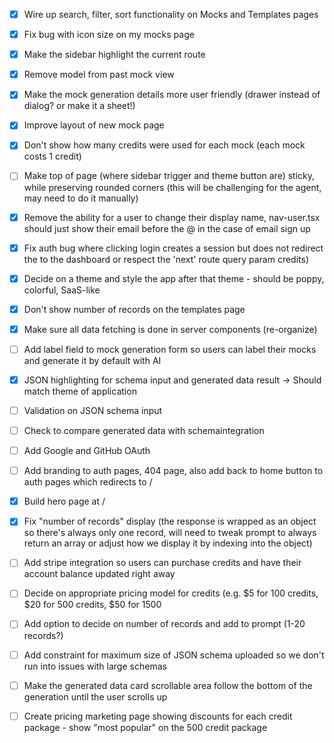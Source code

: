 - [X] Wire up search, filter, sort functionality on Mocks and Templates pages
- [X] Fix bug with icon size on my mocks page
- [X] Make the sidebar highlight the current route
- [X] Remove model from past mock view
- [X] Make the mock generation details more user friendly (drawer instead of dialog? or make it a sheet!)
- [X] Improve layout of new mock page
- [X] Don't show how many credits were used for each mock (each mock costs 1 credit)
- [ ] Make top of page (where sidebar trigger and theme button are) sticky, while preserving rounded corners (this will be challenging for the agent, may need to do it manually)
- [X] Remove the ability for a user to change their display name, nav-user.tsx should just show their email before the @ in the case of email sign up
- [X] Fix auth bug where clicking login creates a session but does not redirect the to the dashboard or respect the 'next' route query param
credits)
- [X] Decide on a theme and style the app after that theme - should be poppy, colorful, SaaS-like
- [X] Don't show number of records on the templates page
- [X] Make sure all data fetching is done in server components (re-organize)
- [ ] Add label field to mock generation form so users can label their mocks and generate it by default with AI
- [X] JSON highlighting for schema input and generated data result -> Should match theme of application
- [ ] Validation on JSON schema input
- [ ] Check to compare generated data with schemaintegration
- [ ] Add Google and GitHub OAuth
- [ ] Add branding to auth pages, 404 page, also add back to home button to auth pages which redirects to /
- [X] Build hero page at /
- [X] Fix "number of records" display (the response is wrapped as an object so there's always only one record, will need to tweak prompt to always return an array or adjust how we display it by indexing into the object)
- [ ] Add stripe integration so users can purchase credits and have their account balance updated right away
- [ ] Decide on appropriate pricing model for credits (e.g. $5 for 100 credits, $20 for 500 credits, $50 for 1500 
- [ ] Add option to decide on number of records and add to prompt (1-20 records?)
- [ ] Add constraint for maximum size of JSON schema uploaded so we don't run into issues with large schemas
- [ ] Make the generated data card scrollable area follow the bottom of the generation until the user scrolls up
- [ ] Create pricing marketing page showing discounts for each credit package - show "most popular" on the 500 credit package

